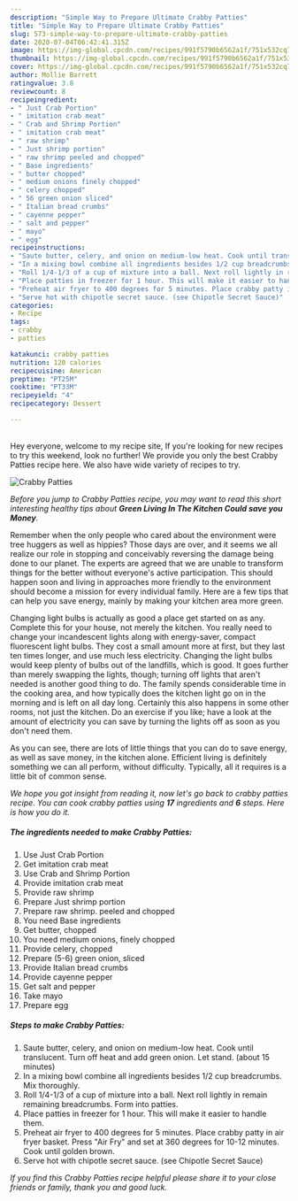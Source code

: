 ```yaml
---
description: "Simple Way to Prepare Ultimate Crabby Patties"
title: "Simple Way to Prepare Ultimate Crabby Patties"
slug: 573-simple-way-to-prepare-ultimate-crabby-patties
date: 2020-07-04T06:42:41.315Z
image: https://img-global.cpcdn.com/recipes/991f5790b6562a1f/751x532cq70/crabby-patties-recipe-main-photo.jpg
thumbnail: https://img-global.cpcdn.com/recipes/991f5790b6562a1f/751x532cq70/crabby-patties-recipe-main-photo.jpg
cover: https://img-global.cpcdn.com/recipes/991f5790b6562a1f/751x532cq70/crabby-patties-recipe-main-photo.jpg
author: Mollie Barrett
ratingvalue: 3.8
reviewcount: 8
recipeingredient:
- " Just Crab Portion"
- " imitation crab meat"
- " Crab and Shrimp Portion"
- " imitation crab meat"
- " raw shrimp"
- " Just shrimp portion"
- " raw shrimp peeled and chopped"
- " Base ingredients"
- " butter chopped"
- " medium onions finely chopped"
- " celery chopped"
- " 56 green onion sliced"
- " Italian bread crumbs"
- " cayenne pepper"
- " salt and pepper"
- " mayo"
- " egg"
recipeinstructions:
- "Saute butter, celery, and onion on medium-low heat. Cook until translucent. Turn off heat and add green onion. Let stand. (about 15 minutes)"
- "In a mixing bowl combine all ingredients besides 1/2 cup breadcrumbs. Mix thoroughly."
- "Roll 1/4-1/3 of a cup of mixture into a ball. Next roll lightly in remain remaining breadcrumbs. Form into patties."
- "Place patties in freezer for 1 hour. This will make it easier to handle them."
- "Preheat air fryer to 400 degrees for 5 minutes. Place crabby patty in air fryer basket. Press &#34;Air Fry&#34; and set at 360 degrees for 10-12 minutes. Cook until golden brown."
- "Serve hot with chipotle secret sauce. (see Chipotle Secret Sauce)"
categories:
- Recipe
tags:
- crabby
- patties

katakunci: crabby patties 
nutrition: 120 calories
recipecuisine: American
preptime: "PT25M"
cooktime: "PT33M"
recipeyield: "4"
recipecategory: Dessert

---
```

<br>
Hey everyone, welcome to my recipe site, If you're looking for new recipes to try this weekend, look no further! We provide you only the best Crabby Patties recipe here. We also have wide variety of recipes to try.
<br>


![Crabby Patties](https://img-global.cpcdn.com/recipes/991f5790b6562a1f/751x532cq70/crabby-patties-recipe-main-photo.jpg)

<i>Before you jump to Crabby Patties recipe, you may want to read this short interesting healthy tips about 
<strong>Green Living In The Kitchen Could save you Money</strong>.</i>
</br>

Remember when the only people who cared about the environment were tree huggers as well as hippies? Those days are over, and it seems we all realize our role in stopping and conceivably reversing the damage being done to our planet. The experts are agreed that we are unable to transform things for the better without everyone's active participation. This should happen soon and living in approaches more friendly to the environment should become a mission for every individual family. Here are a few tips that can help you save energy, mainly by making your kitchen area more green.

Changing light bulbs is actually as good a place get started on as any. Complete this for your house, not merely the kitchen. You really need to change your incandescent lights along with energy-saver, compact fluorescent light bulbs. They cost a small amount more at first, but they last ten times longer, and use much less electricity. Changing the light bulbs would keep plenty of bulbs out of the landfills, which is good. It goes further than merely swapping the lights, though; turning off lights that aren't needed is another good thing to do. The family spends considerable time in the cooking area, and how typically does the kitchen light go on in the morning and is left on all day long. Certainly this also happens in some other rooms, not just the kitchen. Do an exercise if you like; have a look at the amount of electricity you can save by turning the lights off as soon as you don't need them.

As you can see, there are lots of little things that you can do to save energy, as well as save money, in the kitchen alone. Efficient living is definitely something we can all perform, without difficulty. Typically, all it requires is a little bit of common sense.


<i>We hope you got insight from reading it, now let's go back to crabby patties recipe. You can cook crabby patties using <strong>17</strong> ingredients and <strong>6</strong> steps. Here is how you do it.
</i>

##### The ingredients needed to make Crabby Patties:

1. Use  Just Crab Portion
1. Get  imitation crab meat
1. Use  Crab and Shrimp Portion
1. Provide  imitation crab meat
1. Provide  raw shrimp
1. Prepare  Just shrimp portion
1. Prepare  raw shrimp. peeled and chopped
1. You need  Base ingredients
1. Get  butter, chopped
1. You need  medium onions, finely chopped
1. Provide  celery, chopped
1. Prepare  (5-6) green onion, sliced
1. Provide  Italian bread crumbs
1. Provide  cayenne pepper
1. Get  salt and pepper
1. Take  mayo
1. Prepare  egg


##### Steps to make Crabby Patties:

1. Saute butter, celery, and onion on medium-low heat. Cook until translucent. Turn off heat and add green onion. Let stand. (about 15 minutes)
1. In a mixing bowl combine all ingredients besides 1/2 cup breadcrumbs. Mix thoroughly.
1. Roll 1/4-1/3 of a cup of mixture into a ball. Next roll lightly in remain remaining breadcrumbs. Form into patties.
1. Place patties in freezer for 1 hour. This will make it easier to handle them.
1. Preheat air fryer to 400 degrees for 5 minutes. Place crabby patty in air fryer basket. Press &#34;Air Fry&#34; and set at 360 degrees for 10-12 minutes. Cook until golden brown.
1. Serve hot with chipotle secret sauce. (see Chipotle Secret Sauce)


<i>If you find this Crabby Patties recipe helpful please share it to your close friends or family, thank you and good luck.</i>
